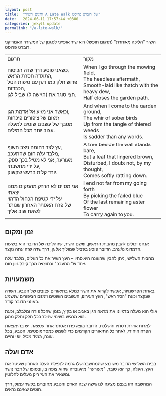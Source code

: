 ```yaml
---
layout: post
title:  "תרגום השיר A Late Walk של רוברט פרוסט"
date:   2024-06-11 17:57:44 +0300
categories: jekyll update
permalink: "/a-late-walk/"
---
```

<p>השיר "הליכה מאוחרת" (תרגום חופשי) הוא שיר אופייני לסגנון של המשורר האמריקני רוברט פרוסט.</p>

<div class="table-responsive">
    <table class="table text-center">
        <tbody>
            <tr>
                <td>תרגום</td>
                <td>מקור</td>
            </tr>
            <tr>
                <td>כשאני פוסע דרך שדה הכיסוח,<br>התולדה חסרת הראש,<br>פרוש חלק כמו דשן עם טיפות הטל הכבדות,<br>חצי סוגר את (הגישה ל) שביל לגן.</td>
                <td><bdo dir="ltr" lang="">When I go through the mowing field,<br>The headless aftermath,<br>Smooth-laid like thatch with the heavy dew,<br>Half closes the garden path.</bdo></td>
            </tr>
            <tr>
                <td>וכאשר אני מגיע אל אדמת הגן,<br>זמזום של ציפורים פיכחות<br>מסבך של עשבים שוטים למעלה<br>עצוב יותר מכל המילים.</td>
                <td><bdo dir="ltr" lang="">And when I come to the garden ground,<br>The whir of sober birds<br>Up from the tangle of thiered weeds<br>Is sadder than any words.</bdo></td>
            </tr>
            <tr>
                <td>עץ לצד החומה ניצב חשוף,<br>מלבד עלה חום שהתעכב,<br>מעורער, אני לא מטיל בכך ספק, על ידי מחשבתי,<br>יורד קלות ברעש שקשוק.</td>
                <td><bdo dir="ltr" lang="">A tree beside the wall stands bare,<br>But a leaf that lingered brown,<br>Disturbed, I doubt not, by my thought,<br>Comes softly rattling down.</bdo></td>
            </tr>
            <tr>
                <td>אני מסיים לא הרחק מהמקום ממנו יצאתי<br>על ידי קטיפת הכחול הדהוי<br>של פרח האסתר האחרון שנותר<br>לשאת שוב אליך.</td>
                <td><bdo dir="ltr" lang="">I end not far from my going forth<br>By picking the faded blue<br>Of the last remaining aster flower<br>To carry again to you.</bdo></td>
            </tr>
        </tbody>
    </table>
</div>

<h2>זמן ומקום</h2>

<p>אנחנו יכולים להבין מהבית הראשון, ומשם השיר, שההליכה של הדובר היא בשעות הדמדומים/ערב. הדובר פוסע בשביל שמוליך אל גן, דרך שדה שזה עתה נקצר.</p>

<p>מהבית השלישי, ניתן להבין שהעונה היא סתיו – העץ השיר את כל העלים, מלבד עלה אחד ש" התעכב" וכתוצאה מכך קיבל גוון חום.</p>

<h2>משמעויות</h2>

<p>באחת הפרשנויות, אפשר לקרוא את השיר כמלא בתיאורים עצובים של הטבע. השדה שנקצר וכעת "חסר ראש", העץ העירום, העשבים השוטים וזמזום הציפורים שנשמע באוזני הדובר קודר.</p>

<p>אולי הוא מעלה בדמיונו את מראה הגן באביב או בקיץ, בזמן שהכל פורח ומלבלב, וכעת הוא מרגיש בשינוי שניכר בכל חלק וחלק מהגן.</p>

<p>למרות אוירת הסתיו והשלכת, הדובר מוצא פרח אסתר אחד שנשאר. יש בהימצאות הפרח היחידי, לאחר כל התיאורים הקודמים כדי לשמש כמסר אופטימי. הטבע, בכל עונה, תמיד מכיל יופי וחיים.</p>

<h2>אדם ועלה</h2>

<p>בבית השלישי הדובר משוכנע שהמחשבה שלו גרמה לנפילת העלה האחרון שעיטר את העץ. העלה, כך הוא סובר, "מעורער" מהעובדה שהוא צופה בו, ובסופו של דבר נושר ומשאיר את העץ ריק מעלים לחלוטין.</p>

<p>המחשבה הזו בעצם מציגה לנו גישה שבה האדם והטבע מחוברים בקשר עמוק, דרך חוטים שאינם נראים.</p>
